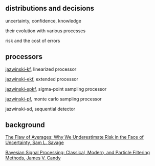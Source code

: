 
## distributions and decisions

uncertainty, confidence, knowledge

their evolution with various processes

risk and the cost of errors

## processors  

[jazwinski-kf](jazwinski-kf.py), linearized processor

[jazwinski-ekf](jazwinski-ekf.py), extended processor

[jazwinski-spkf](jazwinski-spkf.py), sigma-point sampling processor

[jazwinski-pf](jazwinski-pf.py), monte carlo sampling processor

jazwinski-sd, sequential detector

## background

[The Flaw of Averages: Why We Underestimate Risk in the Face of Uncertainty, Sam L. Savage](http://a.co/cDDBO9p)

[Bayesian Signal Processing: Classical, Modern, and Particle Filtering Methods, James V. Candy](http://a.co/gp4upXd)



